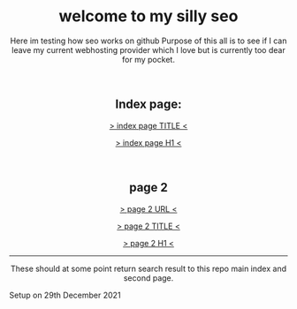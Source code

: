<h1 align="center"> welcome to my silly seo</h1>
<p align="center"> Here im testing how seo works on github
Purpose of this all is to see if I can leave my current webhosting provider which I love but is currently too dear for my pocket.
</p>
<br />

<h2 align="center"> Index page:</h2>


<a href="https://www.google.com/search?q=sdf90sdjsduudfs89H%26U(Hh)&rlz=1C1CHBF_en-GBGB980GB980&oq=sdf90sdjsduudfs89H%26U(Hh)&aqs=chrome..69i57j69i61l2.838j0j15&sourceid=chrome&ie=UTF-8">
 <p align="center">
  > index page TITLE <  </p>
</a>




<a href="https://www.google.com/search?q=jIUHi%28*%267h8nnbyt%5ET6+%266%29&rlz=1C1CHBF_en-GBGB980GB980&sxsrf=AOaemvJdCb6c93C-uV0Haizmzxyh6mglLg%3A1640808827785&ei=e8HMYaSUL4aU9u8P7_aauAY&ved=0ahUKEwjkvcua6Yn1AhUGiv0HHW-7BmcQ4dUDCA4&uact=5&oq=jIUHi%28*%267h8nnbyt%5ET6+%266%29&gs_lcp=Cgdnd3Mtd2l6EAMyBwghEAoQoAFKBAhBGAFKBAhGGABQyQtYyQtg4RBoAXAAeACAAfMBiAHzAZIBAzItMZgBAKABAqABAcABAQ&sclient=gws-wiz">
 <p align="center">
  > index page H1 <  </p>
</a>
<br />
 
 
 <h2 align="center">page 2</h2>
 
 <a href="https://www.google.com/search?q=asldkfoiajoiajsdf8asjd9uasud879y7hUYIH&rlz=1C1CHBF_en-GBGB980GB980&sxsrf=AOaemvLA9dCgFWjhOONd1J1eLyPtqZ0Yag%3A1640808871174&ei=p8HMYbjVCZLd7_UP-OKnyAw&ved=0ahUKEwj4xKOv6Yn1AhWS7rsIHXjxCckQ4dUDCA4&uact=5&oq=asldkfoiajoiajsdf8asjd9uasud879y7hUYIH&gs_lcp=Cgdnd3Mtd2l6EANKBAhBGABKBAhGGABQAFgAYIMDaABwAHgAgAG2AYgBtgGSAQMwLjGYAQCgAQKgAQHAAQE&sclient=gws-wiz">
 <p align="center">
  > page 2 URL <  </p>
</a>



 <a href="https://www.google.com/search?q=U89u%28*98Y*%26y87g%267%5ET76887Y*%28*%28uhj*%28U89%29%29%29%29&rlz=1C1CHBF_en-GBGB980GB980&sxsrf=AOaemvLBx8OmpGPBDUPEXm6m0DLg17cZpA%3A1640808893824&ei=vcHMYYfaMZG3kwWdi7OQBg&ved=0ahUKEwjHrIq66Yn1AhWR26QKHZ3FDGIQ4dUDCA4&uact=5&oq=U89u%28*98Y*%26y87g%267%5ET76887Y*%28*%28uhj*%28U89%29%29%29%29&gs_lcp=Cgdnd3Mtd2l6EANKBAhBGAFKBAhGGABQlwtYlwtgiw5oAXAAeACAAZ8BiAGfAZIBAzAuMZgBAKABAqABAcABAQ&sclient=gws-wiz">
 <p align="center">
  > page 2 TITLE <  </p>
</a>





 <a href="https://www.google.com/search?q=JHIuuh*%28u%28*u%28*u*%29%28U98Uhuyg567fTREDx%25%264*%25r%29%29%29&rlz=1C1CHBF_en-GBGB980GB980&sxsrf=AOaemvIBNZrGBuY7ZCjWQD1KJprOfWI23A%3A1640808914889&ei=0sHMYbO9NdqBi-gP3KauoAw&ved=0ahUKEwiz7o_E6Yn1AhXawAIHHVyTC8QQ4dUDCA4&uact=5&oq=JHIuuh*%28u%28*u%28*u*%29%28U98Uhuyg567fTREDx%25%264*%25r%29%29%29&gs_lcp=Cgdnd3Mtd2l6EAMyBwgAEEcQsAMyBwgAEEcQsAMyBwgAEEcQsAMyBwgAEEcQsAMyBwgAEEcQsAMyBwgAEEcQsAMyBwgAEEcQsAMyBwgAEEcQsANKBAhBGABKBAhGGABQpnBYpnBg43FoAnACeACAAQCIAQCSAQCYAQCgAQKgAQHIAQjAAQE&sclient=gws-wiz">
 <p align="center">
  > page 2 H1 <  </p>
</a>






<hr />

<p align="center">
 These should at some point return search result to this repo main index and second page.
 <br />
 
 Setup on 29th December 2021
 
 </p>
